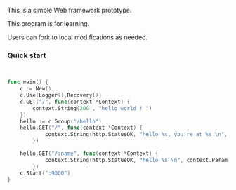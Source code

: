 

This is a simple Web framework prototype.

This program is for learning.

Users can fork to local modifications as needed.


### Quick start 

```go


func main() {
	c := New()
	c.Use(Logger(),Recovery())
	c.GET("/", func(context *Context) {
		context.String(200 , "hello world ! ")
	})
	hello := c.Group("/hello")
	hello.GET("/", func(context *Context) {
			context.String(http.StatusOK, "hello %s, you're at %s \n", context.Query("name"), context.path)
		})

	hello.GET("/:name", func(context *Context) {
			context.String(http.StatusOK, "hello %s \n", context.Param("name"))
		})
	c.Start(":9000")
}


```